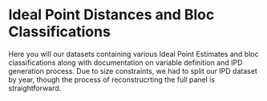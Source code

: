 # Ideal Point Distances and Bloc Classifications
Here you will our datasets containing various Ideal Point Estimates and bloc classifications along with documentation on variable definition and IPD generation process. 
Due to size constraints, we had to split our IPD dataset by year, though the process of reconstrucrting the full panel is straightforward. 
